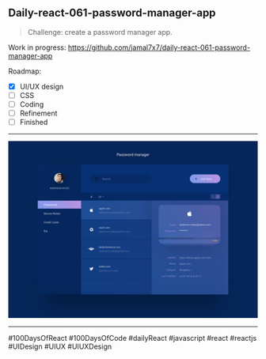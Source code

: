 ## Daily-react-061-password-manager-app

> Challenge: create a password manager app.

Work in progress: https://github.com/jamal7x7/daily-react-061-password-manager-app


Roadmap:

- [x] UI/UX design
- [ ] CSS
- [ ] Coding
- [ ] Refinement
- [ ] Finished

---

![Alt text](/src/images/daily-react-061-password-manager-app.png?raw=true "App UI")

---

#100DaysOfReact #100DaysOfCode #dailyReact #javascript #react #reactjs #UIDesign #UIUX #UIUXDesign
